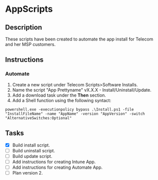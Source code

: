 # AppScripts

## Description
<p> These scripts have been created to automate the app install for Telecom and her MSP customers.</p>

## Instructions

### Automate
1. Create a new script under Telecom Scripts>Software Installs.
2. Name the script "App Prettyname" vX.X.X - Install/Uninstall/Update.
3. Add a download task under the <b>Then</b> section.
4. Add a Shell function using the following syntact: 
```
powershell.exe -executionpolicy bypass .\Install.ps1 -file "InstallFileName" -name "AppName" -version "AppVersion" -switch "AlternativeSwitches:Optional"
```

## Tasks
- [x] Build install script.
- [ ] Build uninstall script.
- [ ] Build update script.
- [ ] Add instructions for creating Intune App.
- [ ] Add instructions for creating Automate App.
- [ ] Plan version 2.